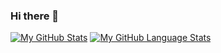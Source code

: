 ### Hi there 👋

[![My GitHub Stats](https://github-readme-stats.vercel.app/api/?username=johnnybigoo&count_private=true&theme=tokyonight&showicons=true)]()
[![My GitHub Language Stats](https://github-readme-stats.vercel.app/api/top-langs/?username=johnnybigoo&langs_count=5&theme=tokyonight)]()
<!--
**johnnybigoo/johnnybigoo** is a ✨ _special_ ✨ repository because its `README.md` (this file) appears on your GitHub profile.

Here are some ideas to get you started:

- 🔭 I’m currently working on ...
- 🌱 I’m currently learning ...
- 👯 I’m looking to collaborate on ...
- 🤔 I’m looking for help with ...
- 💬 Ask me about ...
- 📫 How to reach me: ...
- 😄 Pronouns: ...
- ⚡ Fun fact: ...
-->

